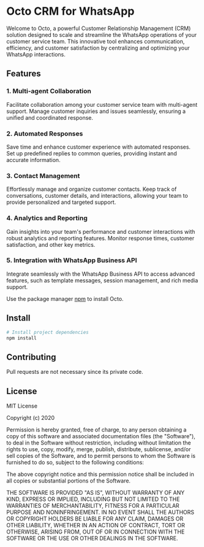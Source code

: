 # Octo CRM for WhatsApp

Welcome to Octo, a powerful Customer Relationship Management (CRM) solution designed to scale and streamline the WhatsApp operations of your customer service team. This innovative tool enhances communication, efficiency, and customer satisfaction by centralizing and optimizing your WhatsApp interactions.

## Features
### 1. Multi-agent Collaboration
Facilitate collaboration among your customer service team with multi-agent support. Manage customer inquiries and issues seamlessly, ensuring a unified and coordinated response.

### 2. Automated Responses
Save time and enhance customer experience with automated responses. Set up predefined replies to common queries, providing instant and accurate information.

### 3. Contact Management
Effortlessly manage and organize customer contacts. Keep track of conversations, customer details, and interactions, allowing your team to provide personalized and targeted support.

### 4. Analytics and Reporting
Gain insights into your team's performance and customer interactions with robust analytics and reporting features. Monitor response times, customer satisfaction, and other key metrics.

### 5. Integration with WhatsApp Business API
Integrate seamlessly with the WhatsApp Business API to access advanced features, such as template messages, session management, and rich media support.

Use the package manager [npm](https://www.npmjs.com/) to install Octo.

## Install
```bash
# Install project dependencies
npm install 
````


## Contributing

Pull requests are not necessary since its private code.

## License

MIT License

Copyright (c) 2020 

Permission is hereby granted, free of charge, to any person obtaining a copy
of this software and associated documentation files (the "Software"), to deal
in the Software without restriction, including without limitation the rights
to use, copy, modify, merge, publish, distribute, sublicense, and/or sell
copies of the Software, and to permit persons to whom the Software is
furnished to do so, subject to the following conditions:

The above copyright notice and this permission notice shall be included in all
copies or substantial portions of the Software.

THE SOFTWARE IS PROVIDED "AS IS", WITHOUT WARRANTY OF ANY KIND, EXPRESS OR
IMPLIED, INCLUDING BUT NOT LIMITED TO THE WARRANTIES OF MERCHANTABILITY,
FITNESS FOR A PARTICULAR PURPOSE AND NONINFRINGEMENT. IN NO EVENT SHALL THE
AUTHORS OR COPYRIGHT HOLDERS BE LIABLE FOR ANY CLAIM, DAMAGES OR OTHER
LIABILITY, WHETHER IN AN ACTION OF CONTRACT, TORT OR OTHERWISE, ARISING FROM,
OUT OF OR IN CONNECTION WITH THE SOFTWARE OR THE USE OR OTHER DEALINGS IN THE
SOFTWARE.

